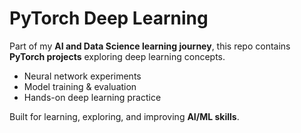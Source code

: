# PyTorch Deep Learning

Part of my **AI and Data Science learning journey**, this repo contains **PyTorch projects** exploring deep learning concepts.  

- Neural network experiments  
- Model training & evaluation  
- Hands-on deep learning practice  

Built for learning, exploring, and improving **AI/ML skills**. 
